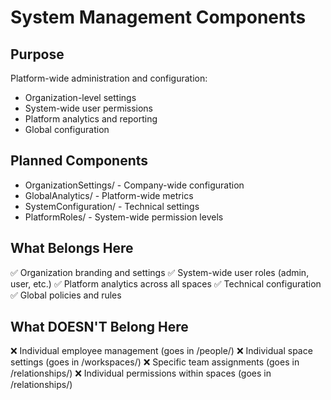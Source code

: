 # System Management Components

## Purpose
Platform-wide administration and configuration:
- Organization-level settings
- System-wide user permissions
- Platform analytics and reporting
- Global configuration

## Planned Components
- OrganizationSettings/ - Company-wide configuration
- GlobalAnalytics/ - Platform-wide metrics
- SystemConfiguration/ - Technical settings
- PlatformRoles/ - System-wide permission levels

## What Belongs Here
✅ Organization branding and settings
✅ System-wide user roles (admin, user, etc.)
✅ Platform analytics across all spaces
✅ Technical configuration
✅ Global policies and rules

## What DOESN'T Belong Here
❌ Individual employee management (goes in /people/)
❌ Individual space settings (goes in /workspaces/)
❌ Specific team assignments (goes in /relationships/)
❌ Individual permissions within spaces (goes in /relationships/)